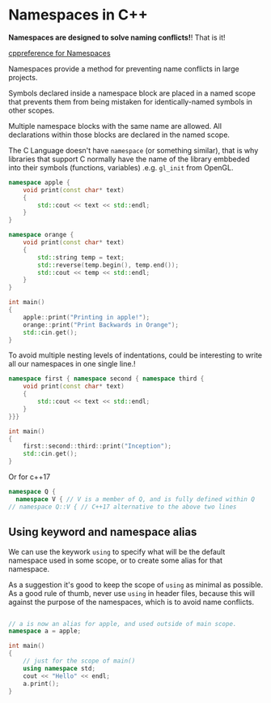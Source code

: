 # Namespaces in C++

**Namespaces are designed to solve naming conflicts!**! That is it!

[cppreference for Namespaces](https://en.cppreference.com/w/cpp/language/namespace)

Namespaces provide a method for preventing name conflicts in large projects.

Symbols declared inside a namespace block are placed in a named scope that prevents them from being mistaken for identically-named symbols in other scopes.

Multiple namespace blocks with the same name are allowed. All declarations within those blocks are declared in the named scope.

The C Language doesn't have ```namespace``` (or something similar), that is why libraries that support C normally have the name of the library embbeded into their symbols (functions, variables) .e.g. ```gl_init``` from OpenGL.

```cpp
namespace apple {
    void print(const char* text)
    {
        std::cout << text << std::endl;
    }
}

namespace orange {
    void print(const char* text)
    {
        std::string temp = text;
        std::reverse(temp.begin(), temp.end());
        std::cout << temp << std::endl;
    }
}

int main()
{
    apple::print("Printing in apple!");
    orange::print("Print Backwards in Orange");
    std::cin.get();
}
```

To avoid multiple nesting levels of indentations, could be interesting to write all our namespaces in one single line.!

```cpp
namespace first { namespace second { namespace third {
    void print(const char* text)
    {
        std::cout << text << std::endl;
    }
}}}

int main()
{
    first::second::third::print("Inception");
    std::cin.get();
}
```

Or for c++17

```cpp
namespace Q {
  namespace V { // V is a member of Q, and is fully defined within Q
// namespace Q::V { // C++17 alternative to the above two lines
```

## Using keyword and namespace alias

We can use the keywork ```using``` to specify what will be the default namespace used in some scope, or to create some alias for that namespace.

As a suggestion it's good to keep the scope of ```using``` as minimal as possible.
As a good rule of thumb, never use ```using``` in header files, because this will against the purpose of the namespaces, which is to avoid name conflicts.

```cpp

// a is now an alias for apple, and used outside of main scope.
namespace a = apple;

int main()
{
    // just for the scope of main()
    using namespace std;
    cout << "Hello" << endl;
    a.print();
}
```
